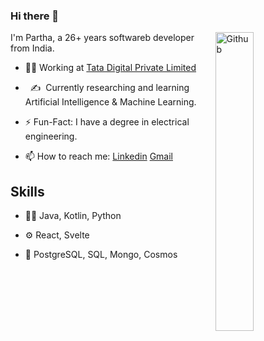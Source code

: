 ### Hi there 👋

<img width="35%" align="right" alt="Github" src="https://user-images.githubusercontent.com/48678280/88862734-4903af80-d201-11ea-968b-9c939d88a37c.gif" />

I'm Partha, a 26+ years softwareb developer from India.

- 👨‍💻 Working at [Tata Digital Private Limited](https://www.tatadigital.com)

- &nbsp;&nbsp;:writing_hand: &nbsp;Currently researching and learning Artificial Intelligence & Machine Learning.

- ⚡️ Fun-Fact: I have a degree in electrical engineering.
  
- 📫 How to reach me: [Linkedin](https://www.linkedin.com/in/partha-sarathi-mondal) [Gmail](mailto:mondal.parthasarathi@outlook.com)

## Skills
- 👨‍💻 Java, Kotlin, Python
  
- ⚙️ React, Svelte
  
- 💽 PostgreSQL, SQL, Mongo, Cosmos


